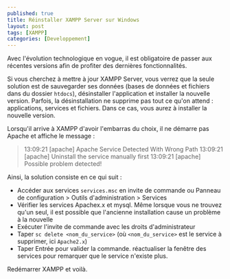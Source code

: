 ```yaml
---
published: true
title: Réinstaller XAMPP Server sur Windows
layout: post
tags: [XAMPP]
categories: [Developpement]
---
```

Avec l'évolution technologique en vogue, il est obligatoire de passer aux récentes versions afin de profiter des dernières fonctionnalités.  <!--more-->

Si vous cherchez à mettre à jour XAMPP Server, vous verrez que la seule solution est de sauvegarder ses données (bases de données et fichiers dans du dossier `htdocs`), désinstaller l'application et installer la nouvelle version.  Parfois, la désinstallation ne supprime pas tout ce qu'on attend : applications, services et fichiers. Dans ce cas, vous aurez à installer la nouvelle version.

Lorsqu'il arrive à XAMPP d'avoir l'embarras du choix, il ne démarre pas Apache et affiche le message :

> 13:09:21  [apache]  Apache Service Detected With Wrong Path
> 13:09:21  [apache]  Uninstall the service manually first
> 13:09:21  [apache]  Possible problem detected!

Ainsi, la solution consiste en ce qui suit :

- Accéder aux services `services.msc` en invite de commande ou Panneau de configuration > Outils d'administration > Services
- Vérifier les services Apachex.x et mysql. Même lorsque vous ne trouvez qu'un seul, il est possible que l'ancienne installation cause un problème à la nouvelle
- Exécuter l'invite de commande avec les droits d'administrateur
- Taper `sc delete <nom_du_service>` (où `<nom_du_service>` est le service à supprimer, ici `Apache2.x`)
- Taper Entrée pour valider la commande. réactualiser la fenêtre des services pour remarquer que le service n'existe plus.

Redémarrer XAMPP et voilà.
